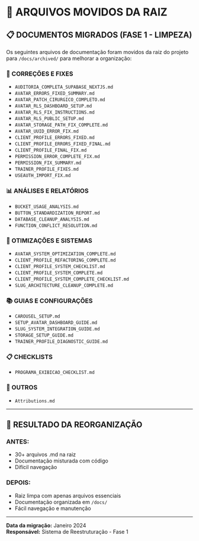 # 📁 **ARQUIVOS MOVIDOS DA RAIZ**

## 📋 **DOCUMENTOS MIGRADOS (FASE 1 - LIMPEZA)**

Os seguintes arquivos de documentação foram movidos da raiz do projeto para `/docs/archived/` para melhorar a organização:

### **🔧 CORREÇÕES E FIXES**
- `AUDITORIA_COMPLETA_SUPABASE_NEXTJS.md`
- `AVATAR_ERRORS_FIXED_SUMMARY.md`
- `AVATAR_PATCH_CIRURGICO_COMPLETO.md`
- `AVATAR_RLS_DASHBOARD_SETUP.md`
- `AVATAR_RLS_FIX_INSTRUCTIONS.md`
- `AVATAR_RLS_PUBLIC_SETUP.md`
- `AVATAR_STORAGE_PATH_FIX_COMPLETE.md`
- `AVATAR_UUID_ERROR_FIX.md`
- `CLIENT_PROFILE_ERRORS_FIXED.md`
- `CLIENT_PROFILE_ERRORS_FIXED_FINAL.md`
- `CLIENT_PROFILE_FINAL_FIX.md`
- `PERMISSION_ERROR_COMPLETE_FIX.md`
- `PERMISSION_FIX_SUMMARY.md`
- `TRAINER_PROFILE_FIXES.md`
- `USEAUTH_IMPORT_FIX.md`

### **📊 ANÁLISES E RELATÓRIOS**
- `BUCKET_USAGE_ANALYSIS.md`
- `BUTTON_STANDARDIZATION_REPORT.md`
- `DATABASE_CLEANUP_ANALYSIS.md`
- `FUNCTION_CONFLICT_RESOLUTION.md`

### **🚀 OTIMIZAÇÕES E SISTEMAS**
- `AVATAR_SYSTEM_OPTIMIZATION_COMPLETE.md`
- `CLIENT_PROFILE_REFACTORING_COMPLETE.md`
- `CLIENT_PROFILE_SYSTEM_CHECKLIST.md`
- `CLIENT_PROFILE_SYSTEM_COMPLETE.md`
- `CLIENT_PROFILE_SYSTEM_COMPLETE_CHECKLIST.md`
- `SLUG_ARCHITECTURE_CLEANUP_COMPLETE.md`

### **📚 GUIAS E CONFIGURAÇÕES**
- `CAROUSEL_SETUP.md`
- `SETUP_AVATAR_DASHBOARD_GUIDE.md`
- `SLUG_SYSTEM_INTEGRATION_GUIDE.md`
- `STORAGE_SETUP_GUIDE.md`
- `TRAINER_PROFILE_DIAGNOSTIC_GUIDE.md`

### **📋 CHECKLISTS**
- `PROGRAMA_EXIBICAO_CHECKLIST.md`

### **📄 OUTROS**
- `Attributions.md`

---

## 🎯 **RESULTADO DA REORGANIZAÇÃO**

### **ANTES:**
- 30+ arquivos .md na raiz
- Documentação misturada com código
- Difícil navegação

### **DEPOIS:**
- Raiz limpa com apenas arquivos essenciais
- Documentação organizada em `/docs/`
- Fácil navegação e manutenção

---

**Data da migração:** Janeiro 2024  
**Responsável:** Sistema de Reestruturação - Fase 1